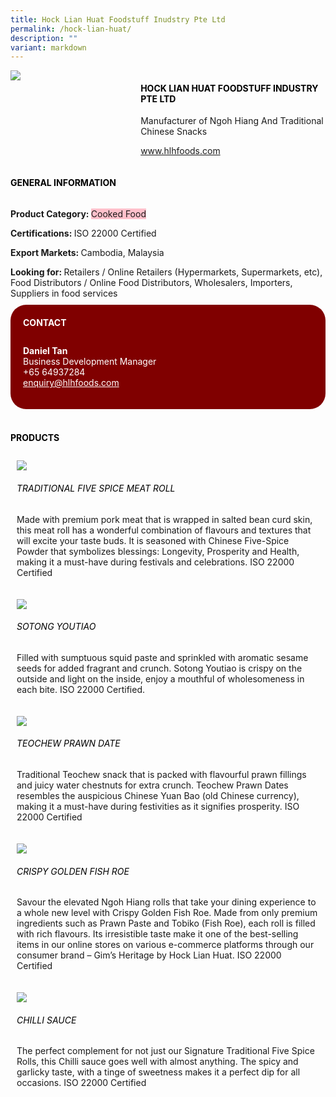```yaml
---
title: Hock Lian Huat Foodstuff Inudstry Pte Ltd
permalink: /hock-lian-huat/
description: ""
variant: markdown
---
```

<div class="flex-paragraph"> 
<p style="text-transform: uppercase">
</p>
</div> 
<div class="flex-container" style="display: flex; flex-wrap: wrap;"> 
<div class="card sgds" style="flex: 1 1 40%; display: block;">
<img src="/images/hlh_logo.jpg">
</div> 
<div class="card-sgds" style="flex: 1 1 58%; display: block; margin-left: 3px"> 
<h4 style="text-transform: uppercase; color: black;">
<b>Hock Lian Huat Foodstuff Industry Pte Ltd
</b>
</h4> 
<p>Manufacturer of Ngoh Hiang And Traditional Chinese Snacks
</p> 
<p>
<a href="https://hlhfoods.com" target="_blank">www.hlhfoods.com
</a>
</p> 
</div> 
</div> 
<h4 style="text-transform: uppercase; color: black;">
<b>General Information
</b>
</h4> 
<div class="flex-container" style="display: flex; flex-wrap: wrap;"> 
<div class="card sgds" style="flex: 1 1 65%; display: block; align-self: stretch"> 
<div class="flex-paragraph"> 
<p>
<b>Product Category: 
</b>
<span style="background-color: pink; border-radius: 10 px;">Cooked Food
</span>
</p> 
<p>
<b>Certifications: 
</b>ISO 22000 Certified
</p> 
<p>
<b>Export Markets: 
</b>Cambodia, Malaysia
</p> 
<p style="margin-bottom: 10px;">
<b>Looking for: 
</b>Retailers / Online Retailers (Hypermarkets, Supermarkets, etc), Food Distributors / Online Food Distributors, Wholesalers, Importers, Suppliers in food services
</p> 
</div> 
</div> 
<div class="card sgds" style="flex: 1 1 35%; padding: 10px; display: block; background-color: maroon; border-radius: 25px; align-self: center;"> 
<h4 style="color: white; margin-top: 10px; margin-left: 10px;">CONTACT
</h4> 
<div class="flex-paragraph"> 
<p style="padding: 10px; color: white;">
<b>Daniel Tan
</b>
<br>Business Development Manager
<br>+65 64937284
<br>
<a href="mailto:enquiry@hlhfoods.com" style="color: white;">enquiry@hlhfoods.com
</a>
</p> 
</div> 
</div> 
</div> 
<br> 
<h4 style="text-transform: uppercase; color: black;">
<b>products
</b>
</h4> 
<div style="display: flex; flex-wrap: wrap;"> 
<div class="card sgds" style="flex: 1 1 47%; margin: 10px; display: block;"> 
<div class="flex-image" style="display: block;">
<img src="/images/hlh_product1.jpg">
</div> 
<div class="flex-paragraph"> 
<h6 style="text-transform: uppercase; color: black;">Traditional Five Spice Meat Roll
</h6> 
<p>Made with premium pork meat that is wrapped in salted bean curd skin, this meat roll has a wonderful combination of flavours and textures that will excite your taste buds. It is seasoned with Chinese Five-Spice Powder that symbolizes blessings: Longevity, Prosperity and Health, making it a must-have during festivals and celebrations. ISO 22000 Certified
</p>
</div> 
</div> 
<div class="card sgds" style="flex: 1 1 47%; margin: 10px; display: block;"> 
<div class="flex-image" style="display: block;">
<img src="/images/hlh_product2.jpg">
</div> 
<div class="flex-paragraph"> 
<h6 style="text-transform: uppercase; color: black;"> Sotong Youtiao
</h6> 
<p>Filled with sumptuous squid paste and sprinkled with aromatic sesame seeds for added fragrant and crunch. Sotong Youtiao is crispy on the outside and light on the inside, enjoy a mouthful of wholesomeness in each bite. ISO 22000 Certified.
</p>
</div> 
</div> 
<div class="card sgds" style="flex: 1 1 47%; margin: 10px; display: block;"> 
<div class="flex-image" style="display: block;">
<img src="/images/hlh_product3.jpg">
</div> 
<div class="flex-paragraph"> 
<h6 style="text-transform: uppercase; color: black;">Teochew Prawn Date
</h6> 
<p>Traditional Teochew snack that is packed with flavourful prawn fillings and juicy water chestnuts for extra crunch. Teochew Prawn Dates resembles the auspicious Chinese Yuan Bao (old Chinese currency), making it a must-have during festivities as it signifies prosperity. ISO 22000 Certified
</p>
</div> 
</div> 
<div class="card sgds" style="flex: 1 1 47%; margin: 10px; display: block;"> 
<div class="flex-image" style="display: block;">
<img src="/images/hlh_product4.jpg">
</div> 
<div class="flex-paragraph"> 
<h6 style="text-transform: uppercase; color: black;">Crispy Golden Fish Roe
</h6> 
<p>Savour the elevated Ngoh Hiang rolls that take your dining experience to a whole new level with Crispy Golden Fish Roe. Made from only premium ingredients such as Prawn Paste and Tobiko (Fish Roe), each roll is filled with rich flavours. Its irresistible taste make it one of the best-selling items in our online stores on various e-commerce platforms through our consumer brand – Gim’s Heritage by Hock Lian Huat. ISO 22000 Certified
</p>
</div> 
</div> 
<div class="card sgds" style="flex: 1 1 47%; margin: 10px; display: block;"> 
<div class="flex-image" style="display: block;">
<img src="/images/hlh_product5.jpg">
</div> 
<div class="flex-paragraph"> 
<h6 style="text-transform: uppercase; color: black;">Chilli Sauce
</h6> 
<p>The perfect complement for not just our Signature Traditional Five Spice Rolls, this Chilli sauce goes well with almost anything. The spicy and garlicky taste, with a tinge of sweetness makes it a perfect dip for all occasions. ISO 22000 Certified
</p>
</div> 
</div> 
</div>